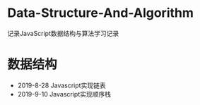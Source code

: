 # Data-Structure-And-Algorithm
记录JavaScript数据结构与算法学习记录



# 数据结构

- 2019-8-28 Javascript实现链表
- 2019-9-10 Javascript实现顺序栈
